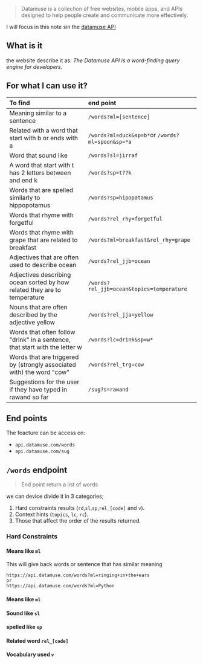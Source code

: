 >Datamuse is a collection of free websites, mobile apps, and APIs designed to help people create and communicate more effectively.

I will focus in this note sin the [datamuse API](https://www.datamuse.com/api/)

## What is it

the website describe it as: 
*The Datamuse API is a word-finding query engine for developers.*

## For what I can use it?

| To find | end point |
|:------------------------------------------------------------------------|:-----------------------------------------------|
|Meaning similar to a sentence                                             |`/words?ml=[sentence]`                          |
|Related with a word that start with b or ends with a                     |`/words?ml=duck&sp=b*`or `/words?ml=spoon&sp=*a`|
|Word that sound like                                                     |`/words?sl=jirraf`                              |
|A word that start with t has 2 letters between and end k                  |`/words?sp=t??k`                                | 
|Words that are spelled similarly to hippopotamus                          |`/words?sp=hipopatamus`                         |
|Words that rhyme with forgetful                                          |`/words?rel_rhy=forgetful`                      |
|Words that rhyme with grape that are related to breakfast 	              |`/words?ml=breakfast&rel_rhy=grape`             |
|Adjectives that are often used to describe ocean 	                      |`/words?rel_jjb=ocean`                          |
|Adjectives describing ocean sorted by how related they are to temperature|`/words?rel_jjb=ocean&topics=temperature`       |
|Nouns that are often described by the adjective yellow 	              |`/words?rel_jja=yellow`                         |
|Words that often follow "drink" in a sentence, that start with the letter w |`/words?lc=drink&sp=w*`                      |
|Words that are triggered by (strongly associated with) the word "cow"    |`/words?rel_trg=cow`                            |
|Suggestions for the user if they have typed in rawand so far 	          |`/sug?s=rawand`                                 |

## End points

The feacture can be access on: 

* `api.datamuse.com/words`
* `api.datamuse.com/sug`

## `/words` endpoint

>End point return a list of words 

we can device divide it in 3 categories;   
1. Hard constraints results (`rd`,`sl`,`sp`,`rel_[code]` and `v`). 
2. Context hints (`topics`, `lc`, `rc`). 
3. Those that affect the order of the results returned.

### Hard Constraints

#### Means like `ml`

This will give back words or sentence that has similar meaning 

```
https://api.datamuse.com/words?ml=ringing+in+the+ears
or
https://api.datamuse.com/words?ml=Python
```

#### Means like `ml`

#### Sound like `sl`

#### spelled like `sp`

#### Related word `rel_[code]`

#### Vocabulary used `v`